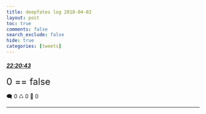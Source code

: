```yaml
---
title: deepfates log 2018-04-02
layout: post
toc: true
comments: false
search_exclude: false
hide: true
categories: [tweets]
---
```



#### <a href = "https://twitter.com/deepfates/status/981023669387341824">*22:20:43*</a>

<font size="5">0 == false</font>



🗨️ 0 ♺ 0 🤍  0   

---
    
            


